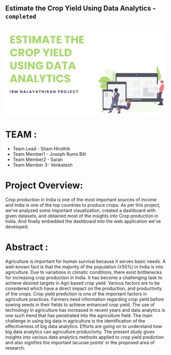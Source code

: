 ## Estimate the Crop Yield Using Data Analytics - `completed`


![alt1](./Final%20Deliverables/Demo%20Screenshots%20and%20Video%20link/1.png)

# TEAM :
* Team Lead - Sham Hiruthik
* Team Member1 - Joseph Rums Bilt
* Team Member2 - Saran
* Team Member 3- Venkatesh

# Project Overview:

Crop production in India is one of the most important sources of income and India is one of the top countries to produce crops. As per this project, we've analyzed some important visualization, created a dashboard with given datasets, and obtained most of the insights into Crop production in India. And finally embedded the dashboard into the web application we've developed.

# Abstract :

Agriculture is important for human survival because it serves basic needs. A well-known fact is that the majority of the population (≥55%) in India is into agriculture. Due to variations in climatic conditions, there exist bottlenecks for increasing crop production in India. It has become a challenging task to achieve desired targets in Agri based crop yield. Various factors are to be considered which have a direct impact on the production, and productivity of the crops. Crop yield prediction is one of the important factors in agriculture practices. Farmers need information regarding crop yield before sowing seeds in their fields to achieve enhanced crop yield. The use of technology in agriculture has increased in recent years and data analytics is one such trend that has penetrated into the agriculture field. The main challenge in using big data in agriculture is the identification of the effectiveness of big data analytics. Efforts are going on to understand how big data analytics can agriculture productivity. The present study gives insights into various data analytics methods applied to crop yield prediction and also signifies the important lacunae points’ in the proposed area of research.
